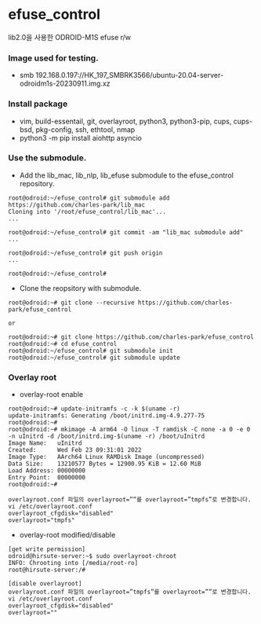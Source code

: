 # efuse_control
lib2.0을 사용한 ODROID-M1S efuse r/w

### Image used for testing.
* smb 192.168.0.197://HK_197_SMBRK3566/ubuntu-20.04-server-odroidm1s-20230911.img.xz

### Install package
* vim, build-essentail, git, overlayroot, python3, python3-pip, cups, cups-bsd, pkg-config, ssh, ethtool, nmap 
* python3 -m pip install aiohttp asyncio

### Use the submodule.
* Add the lib_mac, lib_nlp, lib_efuse submodule to the efuse_control repository.
```
root@odroid:~/efuse_control# git submodule add https://github.com/charles-park/lib_mac
Cloning into '/root/efuse_control/lib_mac'...
...

root@odroid:~/efuse_control# git commit -am "lib_mac submodule add"
...

root@odroid:~/efuse_control# git push origin
...

root@odroid:~/efuse_control# 

```

* Clone the reopsitory with submodule.
```
root@odroid:~# git clone --recursive https://github.com/charles-park/efuse_control

or

root@odroid:~# git clone https://github.com/charles-park/efuse_control
root@odroid:~# cd efuse_control
root@odroid:~/efuse_control# git submodule init
root@odroid:~/efuse_control# git submodule update
```
### Overlay root
* overlay-root enable
```
root@odroid:~# update-initramfs -c -k $(uname -r)
update-initramfs: Generating /boot/initrd.img-4.9.277-75
root@odroid:~#
root@odroid:~# mkimage -A arm64 -O linux -T ramdisk -C none -a 0 -e 0 -n uInitrd -d /boot/initrd.img-$(uname -r) /boot/uInitrd 
Image Name:   uInitrd
Created:      Wed Feb 23 09:31:01 2022
Image Type:   AArch64 Linux RAMDisk Image (uncompressed)
Data Size:    13210577 Bytes = 12900.95 KiB = 12.60 MiB
Load Address: 00000000
Entry Point:  00000000
root@odroid:~#

overlayroot.conf 파일의 overlayroot=””를 overlayroot=”tmpfs”로 변경합니다.
vi /etc/overlayroot.conf
overlayroot_cfgdisk="disabled"
overlayroot="tmpfs"
```
* overlay-root modified/disable  
```
[get write permission]
odroid@hirsute-server:~$ sudo overlayroot-chroot 
INFO: Chrooting into [/media/root-ro]
root@hirsute-server:/# 

[disable overlayroot]
overlayroot.conf 파일의 overlayroot=”tmpfs”를 overlayroot=””로 변경합니다.
vi /etc/overlayroot.conf
overlayroot_cfgdisk="disabled"
overlayroot=""

```
